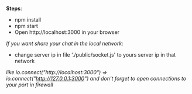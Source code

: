 **Steps**:
* npm install
* npm start
* Open http://localhost:3000 in your browser

*If you want share your chat in the local network:*
* change server ip in file './public/socket.js' to yours server ip in that network 

*like io.connect("http://localhost:3000") => io.connect("http://127.0.0.1:3000")*
*and don't forget to open connections to your port in firewall*
